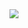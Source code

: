 <img align="right" src="https://visitor-badge.laobi.icu/badge?page_id=Captainslash44.Captainslash44" />

